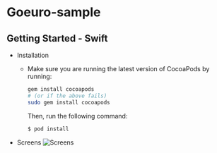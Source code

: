 # Goeuro-sample

## Getting Started - Swift

- Installation
    - Make sure you are running the latest version of CocoaPods by running:
      ```bash
      gem install cocoapods
      # (or if the above fails)
      sudo gem install cocoapods
      ```
      Then, run the following command:

      ```bash
      $ pod install


- Screens
  ![Screens](https://drive.google.com/open?id=0B93vnWY26cQcTjFFZTNCUmM3RG8)
